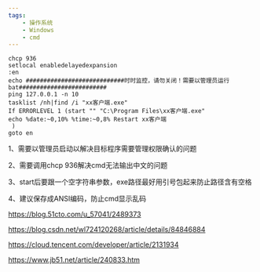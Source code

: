 ```yaml
---
tags:
    - 操作系统
    - Windows
    - cmd
---
```


```
chcp 936
setlocal enabledelayedexpansion
:en
echo ############################时时监控，请勿关闭！需要以管理员运行bat######################### 
ping 127.0.0.1 -n 10 
tasklist /nh|find /i "xx客户端.exe"  
If ERRORLEVEL 1 (start "" "C:\Program Files\xx客户端.exe" 
echo %date:~0,10% %time:~0,8% Restart xx客户端
 )
goto en
```



1、需要以管理员启动以解决目标程序需要管理权限确认的问题

2、需要调用chcp 936解决cmd无法输出中文的问题

3、start后要跟一个空字符串参数，exe路径最好用引号包起来防止路径含有空格

4、建议保存成ANSI编码，防止cmd显示乱码





https://blog.51cto.com/u_57041/2489373

https://blog.csdn.net/wl724120268/article/details/84846884

https://cloud.tencent.com/developer/article/2131934

https://www.jb51.net/article/240833.htm
